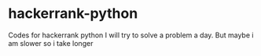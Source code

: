 # hackerrank-python
Codes for hackerrank python
I will try to solve a problem a day. But maybe i am slower so i take longer

